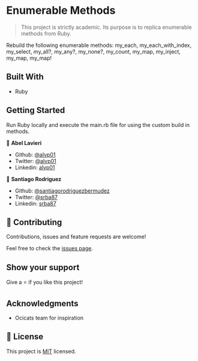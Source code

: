 # Enumerable Methods

> This project is strictly academic. Its purpose is to replica enumerable methods from Ruby. 

Rebuild the following enumerable methods: my_each, my_each_with_index, my_select, my_all?, my_any?, my_none?, my_count, my_map, my_inject, my_map, my_map!

## Built With

- Ruby

## Getting Started

Run Ruby locally and execute the main.rb file for using the custom build in methods. 

👤 **Abel Lavieri**

- Github: [@alvp01](https://github.com/alvp01)
- Twitter: [@alvp01](https://twitter.com/alvp01)
- Linkedin: [alvp01](https://linkedin.com/in/alvp01)

👤 **Santiago Rodriguez**

- Github: [@santiagorodriguezbermudez](https://github.com/santiagorodriguezbermudez)
- Twitter: [@srba87](https://twitter.com/srba87)
- Linkedin: [srba87](https://www.linkedin.com/in/srba87/)


## 🤝 Contributing

Contributions, issues and feature requests are welcome!

Feel free to check the [issues page](issues/).

## Show your support

Give a ⭐️ if you like this project!

## Acknowledgments

- Ocicats team for inspiration

## 📝 License

This project is [MIT](lic.url) licensed.
